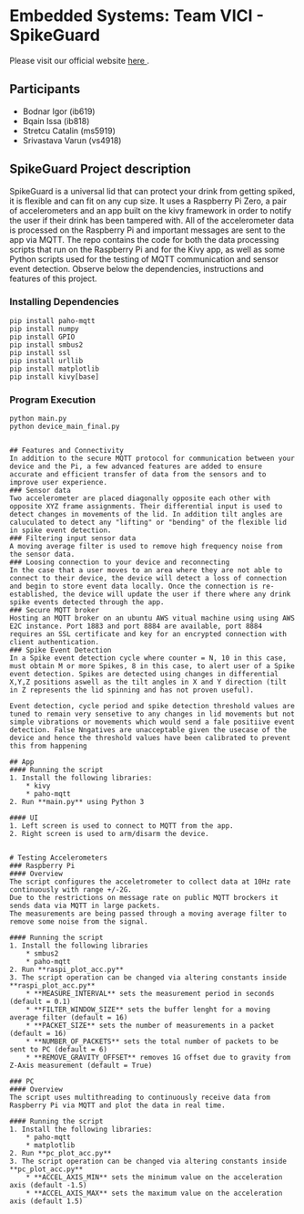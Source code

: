 # Embedded Systems: Team VICI - SpikeGuard
Please visit our official website <a href = "https://vici-embedded-system.bubbleapps.io/version-test/"> here </a>.
## Participants
- Bodnar Igor (ib619)
- Bqain Issa (ib818)
- Stretcu Catalin (ms5919)
- Srivastava Varun (vs4918)

## SpikeGuard Project description
SpikeGuard is a universal lid that can protect your drink from getting spiked, it is flexible and can fit on any cup size. It uses a Raspberry Pi Zero, a pair of accelerometers and an app built on the kivy framework in order to notify the user if their drink has been tampered with. All of the accelerometer data is processed on the Raspberry Pi and important messages are sent to the app via MQTT. The repo contains the code for both the data processing scripts that run on the Raspberry Pi and for the Kivy app, as well as some Python scripts used for the testing of MQTT communication and sensor event detection. Observe below the dependencies, instructions and features of this project.

### Installing Dependencies
```
pip install paho-mqtt
pip install numpy
pip install GPIO
pip install smbus2
pip install ssl
pip install urllib
pip install matplotlib
pip install kivy[base]
```

### Program Execution
```
python main.py 
python device_main_final.py


## Features and Connectivity
In addition to the secure MQTT protocol for communication between your device and the Pi, a few advanced features are added to ensure accurate and efficient transfer of data from the sensors and to improve user experience.
### Sensor data 
Two accelerometer are placed diagonally opposite each other with opposite XYZ frame assignments. Their differential input is used to detect changes in movements of the lid. In addition tilt angles are caluculated to detect any "lifting" or "bending" of the flexible lid in spike event detection.
### Filtering input sensor data
A moving average filter is used to remove high frequency noise from the sensor data.
### Loosing connection to your device and reconnecting
In the case that a user moves to an area where they are not able to connect to their device, the device will detect a loss of connection and begin to store event data locally. Once the connection is re-established, the device will update the user if there where any drink spike events detected through the app.
### Secure MQTT broker
Hosting an MQTT broker on an ubuntu AWS vitual machine using using AWS E2C instance. Port 1883 and port 8884 are available, port 8884 requires an SSL certificate and key for an encrypted connection with client authentication.
### Spike Event Detection
In a Spike event detection cycle where counter = N, 10 in this case, must obtain M or more Spikes, 8 in this case, to alert user of a Spike event detection. Spikes are detected using changes in differential X,Y,Z positions aswell as the tilt angles in X and Y direction (tilt in Z represents the lid spinning and has not proven useful).

Event detection, cycle period and spike detection threshold values are tuned to remain very sensetive to any changes in lid movements but not simple vibrations or movements which would send a fale positiive event detection. False Nngatives are unacceptable given the usecase of the device and hence the threshold values have been calibrated to prevent this from happening

## App
#### Running the script
1. Install the following libraries:
	* kivy
	* paho-mqtt
2. Run **main.py** using Python 3

#### UI
1. Left screen is used to connect to MQTT from the app.
2. Right screen is used to arm/disarm the device.


# Testing Accelerometers
### Raspberry Pi
#### Overview
The script configures the acceletrometer to collect data at 10Hz rate continuously with range +/-2G.
Due to the restrictions on message rate on public MQTT brockers it sends data via MQTT in large packets.
The measurements are being passed through a moving average filter to remove some noise from the signal.

#### Running the script
1. Install the following libraries
	* smbus2
	* paho-mqtt
2. Run **raspi_plot_acc.py**
3. The script operation can be changed via altering constants inside **raspi_plot_acc.py**
	* **MEASURE_INTERVAL** sets the measurement period in seconds (default = 0.1)
	* **FILTER_WINDOW_SIZE** sets the buffer lenght for a moving average filter (default = 16)
	* **PACKET_SIZE** sets the number of measurements in a packet (default = 16)
	* **NUMBER_OF_PACKETS** sets the total number of packets to be sent to PC (default = 6)
	* **REMOVE_GRAVITY_OFFSET** removes 1G offset due to gravity from Z-Axis measurement (default = True)

### PC
#### Overview
The script uses multithreading to continuously receive data from Raspberry Pi via MQTT and plot the data in real time.

#### Running the script
1. Install the following libraries:
	* paho-mqtt
	* matplotlib
2. Run **pc_plot_acc.py**
3. The script operation can be changed via altering constants inside **pc_plot_acc.py**
	* **ACCEL_AXIS_MIN** sets the minimum value on the acceleration axis (default -1.5)
	* **ACCEL_AXIS_MAX** sets the maximum value on the acceleration axis (default 1.5)
